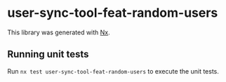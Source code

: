 # user-sync-tool-feat-random-users

This library was generated with [Nx](https://nx.dev).

## Running unit tests

Run `nx test user-sync-tool-feat-random-users` to execute the unit tests.
